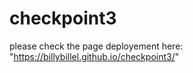 # checkpoint3

please check the page deployement here: "https://billybillel.github.io/checkpoint3/"
